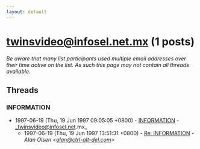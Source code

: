 ```yaml
---
layout: default
---
```


# twinsvideo@infosel.net.mx (1 posts)

_Be aware that many list participants used multiple email addresses over their time active on the list. As such this page may not contain all threads available._

## Threads

### INFORMATION
+ 1997-06-19 (Thu, 19 Jun 1997 09:05:05 +0800) - [INFORMATION](/archive/1997/06/64b932454e7bfc34a08a45e7671dfd4fb0b1a12b5761b2a4bdbc20ac6a182e07) - _twinsvideo@infosel.net.mx_
  + 1997-06-19 (Thu, 19 Jun 1997 13:51:31 +0800) - [Re: INFORMATION](/archive/1997/06/5e96d3edcd1d2a713c4453a249fac76b6c54dfa19b7006d822dcca8984ced50b) - _Alan Olsen \<alan@ctrl-alt-del.com\>_

